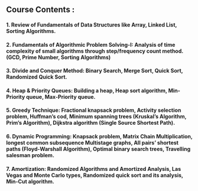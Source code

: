 ## Course Contents : 
#### 1. Review of Fundamentals of Data Structures like Array, Linked List, Sorting Algorithms.  
#### 2. Fundamentals of Algorithmic Problem Solving-I: Analysis of time complexity of small algorithms through step/frequency count method. (GCD, Prime Number, Sorting Algorithms)  
#### 3. Divide and Conquer Method: Binary Search, Merge Sort, Quick Sort, Randomized Quick Sort.  
#### 4. Heap & Priority Queues: Building a heap, Heap sort algorithm, Min-Priority queue, Max-Priority queue.  
#### 5. Greedy Technique: Fractional knapsack problem, Activity selection problem, Huffman’s cod, Minimum spanning trees (Kruskal’s Algorithm, Prim’s Algorithm), Dijkstra algorithm (Single Source Shortest Path). 
#### 6. Dynamic Programming: Knapsack problem, Matrix Chain Multiplication, longest common subsequence Multistage graphs, All pairs’ shortest paths (Floyd-Warshall Algorithm), Optimal binary search trees, Travelling salesman problem. 
#### 7. Amortization: Randomized Algorithms and Amortized Analysis, Las Vegas and Monte Carlo types, Randomized quick sort and its analysis, Min-Cut algorithm.
